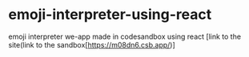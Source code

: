 # emoji-interpreter-using-react
emoji interpreter we-app made in codesandbox using react
[link to the site(link to the sandbox[https://m08dn6.csb.app/)]
